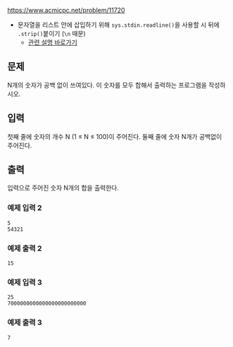 https://www.acmicpc.net/problem/11720

- 문자열을 리스트 안에 삽입하기 위해 `sys.stdin.readline()`을 사용할 시 뒤에 `.strip()`붙이기 (`\n` 때문)
  - [관련 설명 바로가기](https://www.notion.so/senghyeon/0-02788305e67f4a8b894fef32f82aaea9?pvs=4)

## 문제

N개의 숫자가 공백 없이 쓰여있다. 이 숫자를 모두 합해서 출력하는 프로그램을 작성하시오.

## 입력

첫째 줄에 숫자의 개수 N (1 ≤ N ≤ 100)이 주어진다. 둘째 줄에 숫자 N개가 공백없이 주어진다.

## 출력

입력으로 주어진 숫자 N개의 합을 출력한다.

### 예제 입력 2

```
5
54321
```

### 예제 출력 2

```
15
```

### 예제 입력 3

```
25
7000000000000000000000000
```

### 예제 출력 3

```
7
```
